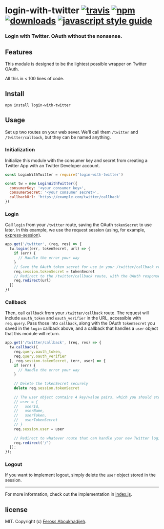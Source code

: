 # login-with-twitter [![travis][travis-image]][travis-url] [![npm][npm-image]][npm-url] [![downloads][downloads-image]][downloads-url] [![javascript style guide][standard-image]][standard-url]

[travis-image]: https://img.shields.io/travis/feross/login-with-twitter/master.svg
[travis-url]: https://travis-ci.org/feross/login-with-twitter
[npm-image]: https://img.shields.io/npm/v/login-with-twitter.svg
[npm-url]: https://npmjs.org/package/login-with-twitter
[downloads-image]: https://img.shields.io/npm/dm/login-with-twitter.svg
[downloads-url]: https://npmjs.org/package/login-with-twitter
[standard-image]: https://img.shields.io/badge/code_style-standard-brightgreen.svg
[standard-url]: https://standardjs.com

### Login with Twitter. OAuth without the nonsense.

## Features

This module is designed to be the lightest possible wrapper on Twitter OAuth.

All this in < 100 lines of code.

## Install

```
npm install login-with-twitter
```

## Usage

Set up two routes on your web sever. We'll call them `/twitter` and
`/twitter/callback`, but they can be named anything.

### Initialization
Initialize this module with the consumer key and secret from creating a Twitter App with an Twitter Developer account.

```js
const LoginWithTwitter = require('login-with-twitter')

const tw = new LoginWithTwitter({
  consumerKey: '<your consumer key>',
  consumerSecret: '<your consumer secret>',
  callbackUrl: 'https://example.com/twitter/callback'
})
```

### Login

Call `login` from your `/twitter` route, saving the OAuth `tokenSecret` to use later. In this example, we use the request session (using, for example, [express-session](https://www.npmjs.com/package/express-session)).

```js 
app.get('/twitter', (req, res) => {
  tw.login((err, tokenSecret, url) => {
    if (err) {
      // Handle the error your way
    }
    // Save the OAuth token secret for use in your /twitter/callback route
    req.session.tokenSecret = tokenSecret
    // Redirect to the /twitter/callback route, with the OAuth responses as query params
    req.redirect(url)
  })
})
```

### Callback

Then, call `callback` from your `/twitter/callback` route. The request will include `oauth_token` and `oauth_verifier` in the URL, accessible with `req.query`. Pass those into `callback`, along with the OAuth `tokenSecret` you saved in the `login` callback above, and a callback that handles a `user` object that this module will return.

```js
app.get('/twitter/callback', (req, res) => {
  tw.callback({
    req.query.oauth_token,
    req.query.oauth_verifier
  }, req.session.tokenSecret, (err, user) => {
    if (err) {
      // Handle the error your way
    }
    
    // Delete the tokenSecret securely
    delete req.session.tokenSecret
    
    // The user object contains 4 key/value pairs, which you should store and use as you need, e.g. with your own fetch calls to Twitter's API, or another Twitter API library.
    // user = {
    //   userId,
    //   userName,
    //   userToken,
    //   userTokenSecret
    // }
    req.session.user = user
    
    // Redirect to whatever route that can handle your new Twitter login user details!
    req.redirect('/')
  });
});
```

### Logout
If you want to implement logout, simply delete the `user` object stored in the session.

---

For more information, check out the implementation in [index.js](index.js).

## license

MIT. Copyright (c) [Feross Aboukhadijeh](http://feross.org).
